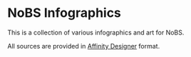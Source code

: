 # NoBS Infographics

This is a collection of various infographics and art for NoBS.

All sources are provided in [Affinity Designer](https://affinity.serif.com/fr/designer/) format.
